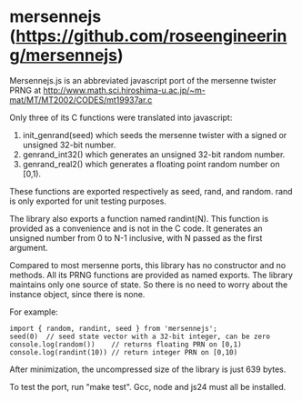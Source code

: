 
mersennejs (https://github.com/roseengineering/mersennejs)
==========

Mersennejs.js is an abbreviated javascript port of the mersenne twister 
PRNG at
http://www.math.sci.hiroshima-u.ac.jp/~m-mat/MT/MT2002/CODES/mt19937ar.c

Only three of its C functions were translated into javascript: 

1. init\_genrand(seed) which seeds the mersenne twister with a signed
   or unsigned 32-bit number.
2. genrand\_int32() which generates an unsigned 32-bit random number.
3. genrand\_real2() which generates a floating point random number on [0,1).

These functions are exported respectively as seed, rand, and random.
rand is only exported for unit testing purposes.

The library also exports a function named randint(N).  This function
is provided as a convenience and is not in the C code.  It generates an
unsigned number from 0 to N-1 inclusive, with N passed as the first argument.

Compared to most mersenne ports, this library has no constructor and no
methods.  All its PRNG functions are provided as named exports.
The library maintains only one source of state.
So there is no need to worry about the instance object, since there is none.

For example:

    import { random, randint, seed } from 'mersennejs';
    seed(0)  // seed state vector with a 32-bit integer, can be zero
    console.log(random())    // returns floating PRN on [0,1)
    console.log(randint(10)) // return integer PRN on [0,10)

After minimization, the uncompressed size of the library is just 639 bytes.

To test the port, run "make test".  Gcc, node and js24 must all be
installed.


